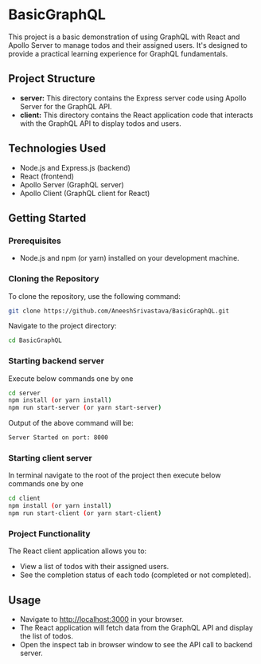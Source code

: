 # BasicGraphQL

This project is a basic demonstration of using GraphQL with React and Apollo Server to manage todos and their assigned users. It's designed to provide a practical learning experience for GraphQL fundamentals.

## Project Structure

- **server:** This directory contains the Express server code using Apollo Server for the GraphQL API.
- **client:** This directory contains the React application code that interacts with the GraphQL API to display todos and users.

## Technologies Used

- Node.js and Express.js (backend)
- React (frontend)
- Apollo Server (GraphQL server)
- Apollo Client (GraphQL client for React)

## Getting Started

### Prerequisites

- Node.js and npm (or yarn) installed on your development machine.

### Cloning the Repository

To clone the repository, use the following command:

```bash
git clone https://github.com/AneeshSrivastava/BasicGraphQL.git
```

Navigate to the project directory:

```bash
cd BasicGraphQL
```

### Starting backend server

Execute below commands one by one

```bash
cd server
npm install (or yarn install)
npm run start-server (or yarn start-server)
```

Output of the above command will be:

```bash
Server Started on port: 8000
```

### Starting client server

In terminal navigate to the root of the project then execute below commands one by one

```bash
cd client
npm install (or yarn install)
npm run start-client (or yarn start-client)
```

### Project Functionality

The React client application allows you to:

- View a list of todos with their assigned users.
- See the completion status of each todo (completed or not completed).

## Usage

- Navigate to <http://localhost:3000> in your browser.
- The React application will fetch data from the GraphQL API and display the list of todos.
- Open the inspect tab in browser window to see the API call to backend server.

